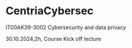 # CentriaCybersec
IT00AK39-3002 Cybersecurity and data privacy

30.10.2024,2h, Course Kick off lecture
